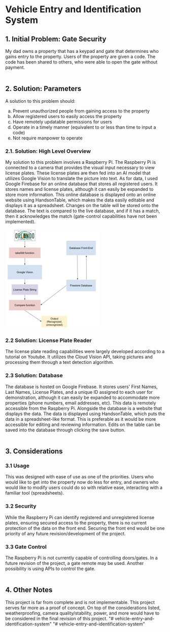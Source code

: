 # <b>Vehicle Entry and Identification System</b>
## <b>1. Initial Problem: Gate Security</b>
My dad owns a property that has a keypad and gate that determines who gains entry to the property. Users of the property are given a code. The code has been shared to others, who were able to open the gate without payment.
<br></br>
## <b>2. Solution: Parameters</b>
A solution to this problem should:
<ol type="a">
  <li>Prevent unauthorized people from gaining access to the property</li>
  <li>Allow registered users to easily access the property</li>
  <li>Have remotely updatable permissions for users</li>
  <li>Operate in a timely manner (equivalent to or less than time to input a code)</li>
  <li>Not require manpower to operate</li>
</ol>

### <b>2.1. Solution: High Level Overview</b>
My solution to this problem involves a Raspberry Pi. The Raspberry Pi is connected to a camera that provides the visual input necessary to view license plates. These license plates are then fed into an AI model that utilizes Google Vision to translate the picture into text. As for data, I used Google Firebase for an online database that stores all registered users. It stores names and license plates, although it can easily be expanded to store more information. This online database is displayed onto an online website using HandsonTable, which makes the data easily editable and displays it as a spreadsheet. Changes on the table will be stored onto the database. The text is compared to the live database, and if it has a match, then it acknowledges the match (gate-control capabilities have not been implemented).

![High Level Overview of Project](2.1.1.png)

### <b>2.2 Solution: License Plate Reader</b>
The license plate reading capabilities were largely developed according to a tutorial on Youtube. It utilizes the Cloud Vision API, taking pictures and processing them through a text detection algorithm.

### <b>2.3 Solution: Database</b>
The database is hosted on Google Firebase. It stores users' First Names, Last Names, License Plates, and a unique ID assigned to each user for demonstration, although it can easily be expanded to accommodate more properties (phone numbers, email addresses, etc). This data is remotely accessible from the Raspberry Pi. Alongside the database is a website that displays the data. The data is displayed using HandsonTable, which puts the data in a spreadsheet-like format. This is preferable as it would be more accessible for editing and reviewing information. Edits on the table can be saved into the database through clicking the save button.
<br></br>
## <b>3. Considerations</b>

### <b>3.1 Usage</b>
This was designed with ease of use as one of the priorities. Users who would like to get into the property now do less for entry, and owners who would like to modify users could do so with relative ease, interacting with a familiar tool (spreadsheets).

### <b>3.2 Security</b>
While the Raspberry Pi can identify registered and unregistered license plates, ensuring secured access to the property, there is no current protection of the data on the front end. Securing the front end would be one priority of any future revision/development of the project.

### <b>3.3 Gate Control</b>
The Raspberry Pi is not currently capable of controlling doors/gates. In a future revision of the project, a gate remote may be used. Another possibility is using APIs to control the gate.
<br></br>
## <b>4. Other Notes</b>

This project is far from complete and is not implementable. This project serves far more as a proof of concept. On top of the considerations listed, weatherproofing, camera quality/stability, power, and more would have to be considered in the final revision of this project.
"# vehicle-entry-and-identification-system" 
"# vehicle-entry-and-identification-system" 
